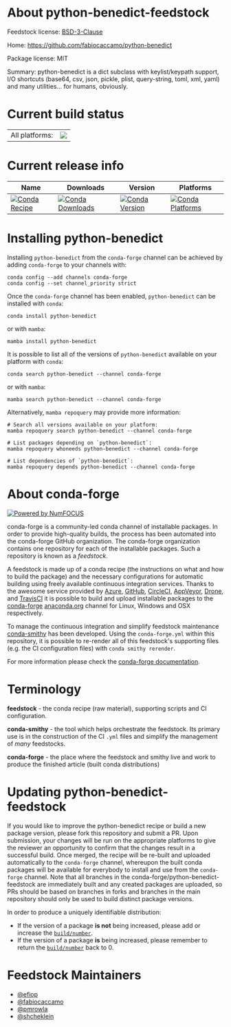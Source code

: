 About python-benedict-feedstock
===============================

Feedstock license: [BSD-3-Clause](https://github.com/conda-forge/python-benedict-feedstock/blob/main/LICENSE.txt)

Home: https://github.com/fabiocaccamo/python-benedict

Package license: MIT

Summary: python-benedict is a dict subclass with keylist/keypath support, I/O shortcuts (base64, csv, json, pickle, plist, query-string, toml, xml, yaml) and many utilities... for humans, obviously.

Current build status
====================


<table><tr><td>All platforms:</td>
    <td>
      <a href="https://dev.azure.com/conda-forge/feedstock-builds/_build/latest?definitionId=11324&branchName=main">
        <img src="https://dev.azure.com/conda-forge/feedstock-builds/_apis/build/status/python-benedict-feedstock?branchName=main">
      </a>
    </td>
  </tr>
</table>

Current release info
====================

| Name | Downloads | Version | Platforms |
| --- | --- | --- | --- |
| [![Conda Recipe](https://img.shields.io/badge/recipe-python--benedict-green.svg)](https://anaconda.org/conda-forge/python-benedict) | [![Conda Downloads](https://img.shields.io/conda/dn/conda-forge/python-benedict.svg)](https://anaconda.org/conda-forge/python-benedict) | [![Conda Version](https://img.shields.io/conda/vn/conda-forge/python-benedict.svg)](https://anaconda.org/conda-forge/python-benedict) | [![Conda Platforms](https://img.shields.io/conda/pn/conda-forge/python-benedict.svg)](https://anaconda.org/conda-forge/python-benedict) |

Installing python-benedict
==========================

Installing `python-benedict` from the `conda-forge` channel can be achieved by adding `conda-forge` to your channels with:

```
conda config --add channels conda-forge
conda config --set channel_priority strict
```

Once the `conda-forge` channel has been enabled, `python-benedict` can be installed with `conda`:

```
conda install python-benedict
```

or with `mamba`:

```
mamba install python-benedict
```

It is possible to list all of the versions of `python-benedict` available on your platform with `conda`:

```
conda search python-benedict --channel conda-forge
```

or with `mamba`:

```
mamba search python-benedict --channel conda-forge
```

Alternatively, `mamba repoquery` may provide more information:

```
# Search all versions available on your platform:
mamba repoquery search python-benedict --channel conda-forge

# List packages depending on `python-benedict`:
mamba repoquery whoneeds python-benedict --channel conda-forge

# List dependencies of `python-benedict`:
mamba repoquery depends python-benedict --channel conda-forge
```


About conda-forge
=================

[![Powered by
NumFOCUS](https://img.shields.io/badge/powered%20by-NumFOCUS-orange.svg?style=flat&colorA=E1523D&colorB=007D8A)](https://numfocus.org)

conda-forge is a community-led conda channel of installable packages.
In order to provide high-quality builds, the process has been automated into the
conda-forge GitHub organization. The conda-forge organization contains one repository
for each of the installable packages. Such a repository is known as a *feedstock*.

A feedstock is made up of a conda recipe (the instructions on what and how to build
the package) and the necessary configurations for automatic building using freely
available continuous integration services. Thanks to the awesome service provided by
[Azure](https://azure.microsoft.com/en-us/services/devops/), [GitHub](https://github.com/),
[CircleCI](https://circleci.com/), [AppVeyor](https://www.appveyor.com/),
[Drone](https://cloud.drone.io/welcome), and [TravisCI](https://travis-ci.com/)
it is possible to build and upload installable packages to the
[conda-forge](https://anaconda.org/conda-forge) [anaconda.org](https://anaconda.org/)
channel for Linux, Windows and OSX respectively.

To manage the continuous integration and simplify feedstock maintenance
[conda-smithy](https://github.com/conda-forge/conda-smithy) has been developed.
Using the ``conda-forge.yml`` within this repository, it is possible to re-render all of
this feedstock's supporting files (e.g. the CI configuration files) with ``conda smithy rerender``.

For more information please check the [conda-forge documentation](https://conda-forge.org/docs/).

Terminology
===========

**feedstock** - the conda recipe (raw material), supporting scripts and CI configuration.

**conda-smithy** - the tool which helps orchestrate the feedstock.
                   Its primary use is in the construction of the CI ``.yml`` files
                   and simplify the management of *many* feedstocks.

**conda-forge** - the place where the feedstock and smithy live and work to
                  produce the finished article (built conda distributions)


Updating python-benedict-feedstock
==================================

If you would like to improve the python-benedict recipe or build a new
package version, please fork this repository and submit a PR. Upon submission,
your changes will be run on the appropriate platforms to give the reviewer an
opportunity to confirm that the changes result in a successful build. Once
merged, the recipe will be re-built and uploaded automatically to the
`conda-forge` channel, whereupon the built conda packages will be available for
everybody to install and use from the `conda-forge` channel.
Note that all branches in the conda-forge/python-benedict-feedstock are
immediately built and any created packages are uploaded, so PRs should be based
on branches in forks and branches in the main repository should only be used to
build distinct package versions.

In order to produce a uniquely identifiable distribution:
 * If the version of a package **is not** being increased, please add or increase
   the [``build/number``](https://docs.conda.io/projects/conda-build/en/latest/resources/define-metadata.html#build-number-and-string).
 * If the version of a package **is** being increased, please remember to return
   the [``build/number``](https://docs.conda.io/projects/conda-build/en/latest/resources/define-metadata.html#build-number-and-string)
   back to 0.

Feedstock Maintainers
=====================

* [@efiop](https://github.com/efiop/)
* [@fabiocaccamo](https://github.com/fabiocaccamo/)
* [@pmrowla](https://github.com/pmrowla/)
* [@shcheklein](https://github.com/shcheklein/)

